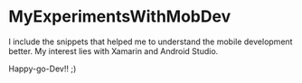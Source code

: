 # MyExperimentsWithMobDev

I include the snippets that helped me to understand the mobile development better.
My interest lies with Xamarin and Android Studio.

Happy-go-Dev!! ;)
